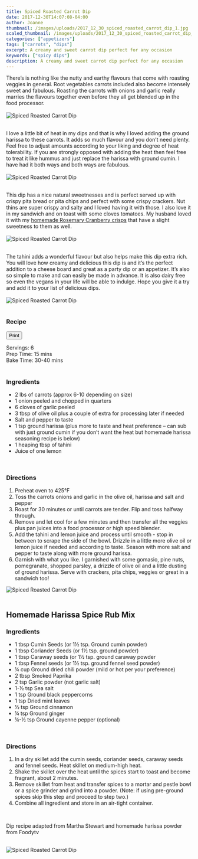 ```yaml
---
title: Spiced Roasted Carrot Dip
date: 2017-12-30T14:07:08-04:00
author: Joanne
thumbnail: /images/uploads/2017_12_30_spiced_roasted_carrot_dip_1.jpg
scaled_thumbnail: /images/uploads/2017_12_30_spiced_roasted_carrot_dip_0.jpg
categories: ["appetizers"]
tags: ["carrots", "dips"]
excerpt: A creamy and sweet carrot dip perfect for any occasion
keywords: ["spicy dips"]
description: A creamy and sweet carrot dip perfect for any occasion
---
```

<span class="blog-text">

There’s is nothing like the nutty and earthy flavours that come with roasting veggies in general. Root vegetables carrots included also become intensely sweet and fabulous. Roasting the carrots with onions and garlic really marries the flavours together even before they all get blended up in the food processor.
<br>
<br>
![Spiced Roasted Carrot Dip](/images/uploads/2017_12_30_spiced_roasted_carrot_dip_2.jpg)
<br>
<br>

I love a little bit of heat in my dips and that is why I loved adding the ground harissa to these carrots. It adds so much flavour and you don’t need plenty. Feel free to adjust amounts according to your liking and degree of heat tolerability. If you are strongly opposed with adding the heat then feel free to treat it like hummus and just replace the harissa with ground cumin.  I have had it both ways and both ways are fabulous.
<br>
<br>
![Spiced Roasted Carrot Dip](/images/uploads/2017_12_30_spiced_roasted_carrot_dip_4.jpg)
<br>
<br>

This dip has a nice natural sweetnesses and is perfect served up with crispy pita bread or pita chips and perfect with some crispy crackers. Nut thins are super crispy and salty and I loved having it with those.  I also love it in my sandwich and on toast with some cloves tomatoes.  My husband loved it with my [homemade Rosemary Cranberry crisps](https://www.oliveandmango.com/rosemary-cranberry-crisps/) that have a slight sweetness to them as well.
<br>
<br>
![Spiced Roasted Carrot Dip](/images/uploads/2017_12_30_spiced_roasted_carrot_dip_5.jpg)
<br>
<br>

The tahini adds a wonderful flavour but also helps make this dip extra rich. You will love how creamy and delicious this dip is and it’s the perfect addition to a cheese board and great as a party dip or an appetizer. It’s also so simple to make and can easily be made in advance.  It is also dairy free so even the vegans in your life will be able to indulge.  Hope you give it a try and add it to your list of delicious dips.
<br>
<br>
![Spiced Roasted Carrot Dip](/images/uploads/2017_12_30_spiced_roasted_carrot_dip_3.jpg)
<br>
<br>
</span>

### Recipe
<div print_button><form>
<input type="button" value="Print" class="btn__print" onClick="window.print()">
</form></div>

<div>Servings: <span itemprop="recipeYield">6</div>
<div>Prep Time: <meta itemprop="prepTime" content="PT15M">15 mins</div>
<div>Bake Time: <meta itemprop="cookTime" content="PT40M">30-40 mins</div>
</br>

### Ingredients

* <span itemprop="ingredients">2 lbs of carrots (approx 6-10 depending on size)</span>
* <span itemprop="ingredients">1 onion peeled and chopped in quarters</span>
* <span itemprop="ingredients">6 cloves of garlic peeled</span>
* <span itemprop="ingredients">3 tbsp of olive oil plus a couple of extra for processing later if needed</span>
* <span itemprop="ingredients">Salt and pepper to taste</span>
* <span itemprop="ingredients">1 tsp ground harissa (plus more to taste and heat preference – can sub with just ground cumin if you don’t want the heat but homemade harissa seasoning recipe is below)</span>
* <span itemprop="ingredients">1 heaping tbsp of tahini</span>
* <span itemprop="ingredients">Juice of one lemon</span>
<br>

### Directions

1. Preheat oven to 425&deg;F
1. Toss the carrots onions and garlic in the olive oil, harissa and salt and pepper
1. Roast for 30 minutes or until carrots are tender. Flip and toss halfway through.
1. Remove and let cool for a few minutes and then transfer all the veggies plus pan juices into a food processor or high speed blender.
1. Add the tahini and lemon juice and process until smooth - stop in between to scrape the side of the bowl. Drizzle in a little more olive oil or lemon juice if needed and according to taste.  Season with more salt and pepper to taste along with more ground harissa.
1. Garnish with what you like. I garnished with some gomasio, pine nuts, pomegranate, shopped parsley, a drizzle of olive oil and a little dusting of ground harissa. Serve with crackers, pita chips, veggies or great in a sandwich too!  

![Spiced Roasted Carrot Dip](/images/uploads/2017_12_30_spiced_roasted_carrot_dip_6.jpg)
<br>
<br>

## Homemade Harissa Spice Rub Mix

### Ingredients

* 1 tbsp Cumin Seeds (or 1&frac12; tsp. Ground cumin powder)
* 1 tbsp Coriander Seeds (or 1&frac12; tsp. ground powder)
* 1 tbsp Caraway seeds (or 1&frac12; tsp. ground caraway powder
* 1 tbsp Fennel seeds (or 1&frac12; tsp. ground fennel seed powder)
* &frac14; cup Ground dried chili powder (mild or hot per your preference)
* 2 tbsp Smoked Paprika
* 2 tsp Garlic powder (not garlic salt)
* 1-&frac12; tsp Sea salt
* 1 tsp Ground black peppercorns
* 1 tsp Dried mint leaves
* &frac12; tsp Ground cinnamon
* &frac14; tsp Ground ginger
* &frac14;-&frac12; tsp Ground cayenne pepper (optional)
<br>

### Directions

1. In a dry skillet add the cumin seeds, coriander seeds, caraway seeds and fennel seeds. Heat skillet on medium-high heat.
1. Shake the skillet over the heat until the spices start to toast and become fragrant, about 2 minutes.
1. Remove skillet from heat and transfer spices to a mortar and pestle bowl or a spice grinder and grind into a powder. (Note: if using pre-ground spices skip this step and proceed to step two.)
1. Combine all ingredient and store in an air-tight container.
<br>

Dip recipe adapted from Martha Stewart and homemade harissa powder from Foodytv
<br>
<br>

![Spiced Roasted Carrot Dip](/images/uploads/2017_12_30_spiced_roasted_carrot_dip_7.jpg)
